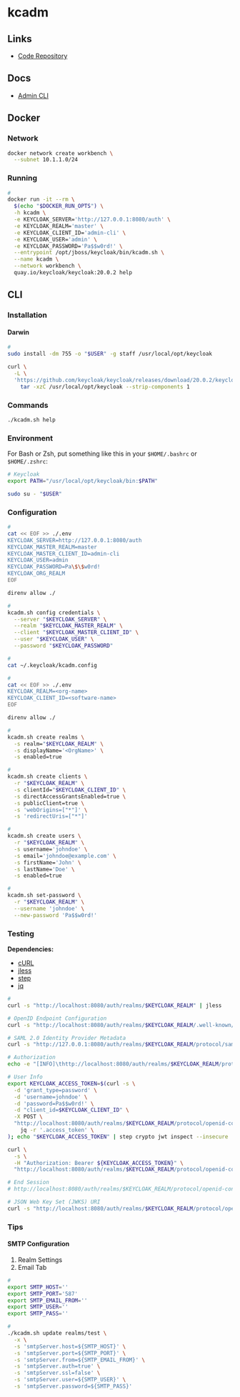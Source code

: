 # kcadm

## Links

- [Code Repository](https://github.com/keycloak/keycloak/tree/main/integration/client-cli/admin-cli)

## Docs

- [Admin CLI](https://github.com/keycloak/keycloak-documentation/blob/main/server_admin/topics/admin-cli.adoc)

<!-- ## Kubectl

```sh
#
kubectl create secret generic keycloak-secrets \
  --from-env-file=./.env

#
kubectl run -it --rm \
  --image quay.io/keycloak/keycloak:20.0.2 \
  --overrides '{
  "spec": {
    "containers": [{
      "name": "keycloak",
      "image": "quay.io/keycloak/keycloak:20.0.2",
      "command": ["/bin/bash"],
      "workingDir": "/opt/jboss/keycloak/bin",
      "resources": {
        "limits": {
          "cpu": "2",
          "memory": "2Gi"
        },
        "requests": {
          "cpu": "2",
          "memory": "2Gi"
        }
      },
      "stdin": true,
      "tty": true,
      "envFrom": [{
        "secretRef": {
          "name": "keycloak-secrets"
        }
      }]
    }]
  }
}' \
  keycloak
``` -->

## Docker

### Network

```sh
docker network create workbench \
  --subnet 10.1.1.0/24
```

### Running

```sh
#
docker run -it --rm \
  $(echo "$DOCKER_RUN_OPTS") \
  -h kcadm \
  -e KEYCLOAK_SERVER='http://127.0.0.1:8080/auth' \
  -e KEYCLOAK_REALM='master' \
  -e KEYCLOAK_CLIENT_ID='admin-cli' \
  -e KEYCLOAK_USER='admin' \
  -e KEYCLOAK_PASSWORD='Pa$$w0rd!' \
  --entrypoint /opt/jboss/keycloak/bin/kcadm.sh \
  --name kcadm \
  --network workbench \
  quay.io/keycloak/keycloak:20.0.2 help
```

## CLI

### Installation

#### Darwin

```sh
#
sudo install -dm 755 -o "$USER" -g staff /usr/local/opt/keycloak

curl \
  -L \
  'https://github.com/keycloak/keycloak/releases/download/20.0.2/keycloak-20.0.2.tar.gz' | \
    tar -xzC /usr/local/opt/keycloak --strip-components 1
```

### Commands

```sh
./kcadm.sh help
```

### Environment

For Bash or Zsh, put something like this in your `$HOME/.bashrc` or `$HOME/.zshrc`:

```sh
# Keycloak
export PATH="/usr/local/opt/keycloak/bin:$PATH"
```

```sh
sudo su - "$USER"
```

### Configuration

```sh
#
cat << EOF >> ./.env
KEYCLOAK_SERVER=http://127.0.0.1:8080/auth
KEYCLOAK_MASTER_REALM=master
KEYCLOAK_MASTER_CLIENT_ID=admin-cli
KEYCLOAK_USER=admin
KEYCLOAK_PASSWORD=Pa\$\$w0rd!
KEYCLOAK_ORG_REALM
EOF

direnv allow ./

#
kcadm.sh config credentials \
  --server "$KEYCLOAK_SERVER" \
  --realm "$KEYCLOAK_MASTER_REALM" \
  --client "$KEYCLOAK_MASTER_CLIENT_ID" \
  --user "$KEYCLOAK_USER" \
  --password "$KEYCLOAK_PASSWORD"

#
cat ~/.keycloak/kcadm.config

#
cat << EOF >> ./.env
KEYCLOAK_REALM=<org-name>
KEYCLOAK_CLIENT_ID=<software-name>
EOF

direnv allow ./

#
kcadm.sh create realms \
  -s realm="$KEYCLOAK_REALM" \
  -s displayName='<OrgName>' \
  -s enabled=true

#
kcadm.sh create clients \
  -r "$KEYCLOAK_REALM" \
  -s clientId="$KEYCLOAK_CLIENT_ID" \
  -s directAccessGrantsEnabled=true \
  -s publicClient=true \
  -s 'webOrigins=["*"]' \
  -s 'redirectUris=["*"]'

#
kcadm.sh create users \
  -r "$KEYCLOAK_REALM" \
  -s username='johndoe' \
  -s email='johndoe@example.com' \
  -s firstName='John' \
  -s lastName='Doe' \
  -s enabled=true

#
kcadm.sh set-password \
  -r "$KEYCLOAK_REALM" \
  --username 'johndoe' \
  --new-password 'Pa$$w0rd!'
```

<!--
./kcadm.sh create components \
 -r test \
 -s name=uid-attribute-to-email-mapper \
 -s providerId=user-attribute-ldap-mapper \
 -s providerType=org.keycloak.storage.ldap.mappers.LDAPStorageMapper \
 -s parentId=johndoe \
 -s 'config."user.model.attribute"=["email"]' \
 -s 'config."ldap.attribute"=["uid"]' \
 -s 'config."read.only"=["false"]' \
 -s 'config."always.read.value.from.ldap"=["false"]' \
 -s 'config."is.mandatory.in.ldap"=["false"]'

./kcadm.sh delete realms/test
-->

### Testing

**Dependencies:**

- [cURL](/curl.md)
- [jless](/jless.md)
- [step](/step.md)
- [jq](/jq.md)

```sh
#
curl -s "http://localhost:8080/auth/realms/$KEYCLOAK_REALM" | jless

# OpenID Endpoint Configuration
curl -s "http://localhost:8080/auth/realms/$KEYCLOAK_REALM/.well-known/openid-configuration" | jless

# SAML 2.0 Identity Provider Metadata
curl -s "http://127.0.0.1:8080/auth/realms/$KEYCLOAK_REALM/protocol/saml/descriptor"

# Authorization
echo -e "[INFO]\thttp://localhost:8080/auth/realms/$KEYCLOAK_REALM/protocol/openid-connect/auth?scope=openid&response_type=code&client_id=$KEYCLOAK_CLIENT_ID&redirect_uri=https://oauth.pstmn.io/v1/callback"

# User Info
export KEYCLOAK_ACCESS_TOKEN=$(curl -s \
  -d 'grant_type=password' \
  -d 'username=johndoe' \
  -d 'password=Pa$$w0rd!' \
  -d "client_id=$KEYCLOAK_CLIENT_ID" \
  -X POST \
  "http://localhost:8080/auth/realms/$KEYCLOAK_REALM/protocol/openid-connect/token" | \
    jq -r '.access_token' \
); echo "$KEYCLOAK_ACCESS_TOKEN" | step crypto jwt inspect --insecure

curl \
  -s \
  -H "Authorization: Bearer ${KEYCLOAK_ACCESS_TOKEN}" \
  "http://localhost:8080/auth/realms/$KEYCLOAK_REALM/protocol/openid-connect/userinfo" | jless

# End Session
# http://localhost:8080/auth/realms/$KEYCLOAK_REALM/protocol/openid-connect/logout

# JSON Web Key Set (JWKS) URI
curl -s "http://localhost:8080/auth/realms/$KEYCLOAK_REALM/protocol/openid-connect/certs" | jless
```

<!--
location_header=$(curl -sS -D - "${KEYCLOAK_URL}/admin/realms/${REALM}/users" \
  -H 'Content-Type: application/json' \
  -H "Authorization: Bearer ${ADMIN_TOKEN}" \
  -d "{\"username\":\"user-${count}\", \"enabled\":\"true\"}" | grep -Fi 'Location:')

user_id=$(echo "${location_header##*/}" | tr -d '\r')

curl -sS -X PUT "${KEYCLOAK_URL}/admin/realms/${REALM}/users/${user_id}/reset-password" \
  -H 'Content-Type: application/json' \
  -H "Authorization: Bearer ${ADMIN_TOKEN}" \
  -d '{"type":"password", "value":"user", "temporary":false}'
-->

### Tips

#### SMTP Configuration

1. Realm Settings
2. Email Tab

```sh
#
export SMTP_HOST=''
export SMTP_PORT='587'
export SMTP_EMAIL_FROM=''
export SMTP_USER=''
export SMTP_PASS=''

#
./kcadm.sh update realms/test \
  -x \
  -s 'smtpServer.host=${SMTP_HOST}' \
  -s 'smtpServer.port=${SMTP_PORT}' \
  -s 'smtpServer.from=${SMTP_EMAIL_FROM}' \
  -s 'smtpServer.auth=true' \
  -s 'smtpServer.ssl=false' \
  -s 'smtpServer.user=${SMTP_USER}' \
  -s 'smtpServer.password=${SMTP_PASS}'
```
